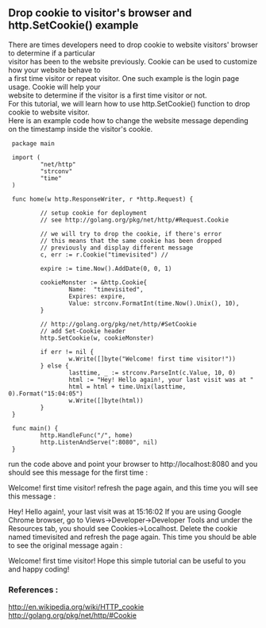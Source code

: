 ## Drop cookie to visitor's browser and http.SetCookie() example

There are times developers need to drop cookie to website visitors' browser to determine if a particular    
visitor has been to the website previously. Cookie can be used to customize how your website behave to    
a first time visitor or repeat visitor. One such example is the login page usage. Cookie will help your    
website to determine if the visitor is a first time visitor or not.   
For this tutorial, we will learn how to use http.SetCookie() function to drop cookie to website visitor.   
Here is an example code how to change the website message depending on the timestamp inside the visitor's cookie.    


```golang
 package main

 import (
         "net/http"
         "strconv"
         "time"
 )

 func home(w http.ResponseWriter, r *http.Request) {

         // setup cookie for deployment
         // see http://golang.org/pkg/net/http/#Request.Cookie

         // we will try to drop the cookie, if there's error
         // this means that the same cookie has been dropped
         // previously and display different message
         c, err := r.Cookie("timevisited") //

         expire := time.Now().AddDate(0, 0, 1)

         cookieMonster := &http.Cookie{
                 Name:  "timevisited",
                 Expires: expire,
                 Value: strconv.FormatInt(time.Now().Unix(), 10),
         }

         // http://golang.org/pkg/net/http/#SetCookie
         // add Set-Cookie header
         http.SetCookie(w, cookieMonster)

         if err != nil {
                 w.Write([]byte("Welcome! first time visitor!"))
         } else {
                 lasttime, _ := strconv.ParseInt(c.Value, 10, 0)
                 html := "Hey! Hello again!, your last visit was at "
                 html = html + time.Unix(lasttime, 0).Format("15:04:05")
                 w.Write([]byte(html))
         }
 }

 func main() {
         http.HandleFunc("/", home)
         http.ListenAndServe(":8080", nil)
 }
 ```
 
run the code above and point your browser to http://localhost:8080 and you should see this message for the first time :

Welcome! first time visitor!
refresh the page again, and this time you will see this message :

Hey! Hello again!, your last visit was at 15:16:02
If you are using Google Chrome browser, go to Views->Developer->Developer Tools and under the Resources tab, you should see Cookies->Localhost.
Delete the cookie named timevisited and refresh the page again. This time you should be able to see the original message again :

Welcome! first time visitor!
Hope this simple tutorial can be useful to you and happy coding!

### References :
http://en.wikipedia.org/wiki/HTTP_cookie
http://golang.org/pkg/net/http/#Cookie
